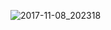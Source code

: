 ![2017-11-08_202318](https://user-images.githubusercontent.com/32138769/32567239-5d611a7e-c4c3-11e7-8094-286ddd5a23e4.png)

